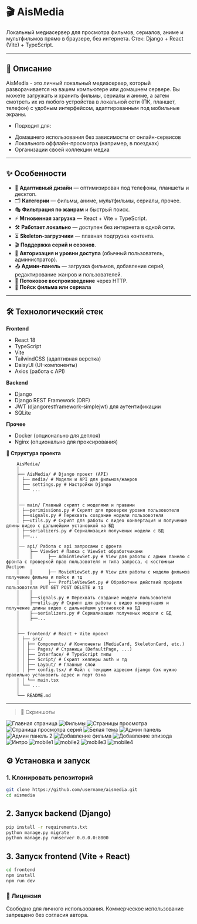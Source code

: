# 🎬 AisMedia

Локальный медиасервер для просмотра фильмов, сериалов, аниме и мультфильмов прямо в браузере, без интернета.
Стек: Django + React (Vite) + TypeScript.

---

## 📖 Описание

AisMedia - это личный локальный медиасервер, который разворачивается на вашем компьютере или домашнем сервере.
Вы можете загружать и хранить фильмы, сериалы и аниме, а затем смотреть их из любого устройства в локальной сети (ПК, планшет, телефон) с удобным интерфейсом, адаптированным под мобильные экраны.

- Подходит для:

* Домашнего использования без зависимости от онлайн-сервисов
* Локального оффлайн-просмотра (например, в поездках)
* Организации своей коллекции медиа

---

## ✨ Особенности

- 📱 **Адаптивный дизайн** — оптимизирован под телефоны, планшеты и десктоп.
- 🗂 **Категории** — фильмы, аниме, мультфильмы, сериалы, прочее.
- 🎭 **Фильтрация по жанрам** и быстрый поиск.
- ⚡ **Мгновенная загрузка** — React + Vite + TypeScript.
- 🛠 **Работает локально** — доступен без интернета в одной сети.
- ⏳ **Skeleton-загрузчики** — плавная подгрузка контента.
- 🎬 **Поддержка серий и сезонов**.
- 🔑 **Авторизация и уровни доступа** (обычный пользователь, администратор).
- 📤 **Админ-панель** — загрузка фильмов, добавление серий, редактирование жанров и пользователей.
- 🎥 **Потоковое воспроизведение** через HTTP.
- 🔎 **Пойск фильма или сериала**

---

## 🛠 Технологический стек

**Frontend**

- React 18
- TypeScript
- Vite
- TailwindCSS (адаптивная верстка)
- DaisyUI (UI-компоненты)
- Axios (работа с API)

**Backend**

- Django
- Django REST Framework (DRF)
- JWT (djangorestframework-simplejwt) для аутентификации
- SQLite

**Прочее**

- Docker (опционально для деплоя)
- Nginx (опционально для проксирования)

**📂 Структура проекта**

```
    AisMedia/
    │
    ├── AisMedia/ # Django проект (API)
    │ ├── media/ # Модели и API для фильмов/жанров
    │ ├── settings.py # Настройки Django
    │ └── ...
    │
    │
    │── main/ Главный скрипт с моделями и правами
    │ ├──perimissions.py # Скрипт для проверки уровня пользовотеля
    │ ├──signals.py # Перехвать создание модели пользовотеля
    │ ├──utils.py # Скрипт для работы с видео конвертация и получение длины видео с дальнейшим установкой на БД
    │ ├──serializers.py # Сериализация полученых модели с БД
    │ ├──...
    │
    │── api/ Работа с api запросами с фронта
    │    ├── ViewSet # Папка с ViewSet обработчиками
    │    │      ├── AdminViewSet.py # View для работы с админ панелю с фронта с проверкой прав пользовотеля и типа запроса, с костомным @action
    │    │      ├── MovieViewSet.py # View для работы с моделю фильмов получение фильма и пойск и тд
    │    │      ├── ProfileViewSet.py # Обработчик действий профиля пользовотеля PUT GET POST DELETE и тд
    │    │
    │    ├──signals.py # Перехвать создание модели пользовотеля
    │    ├──utils.py # Скрипт для работы с видео конвертация и получение длины видео с дальнейшим установкой на БД
    │    ├──serializers.py # Сериализация полученых модели с БД
    │    ├──...
    │
    │
    ├── frontend/ # React + Vite проект
    │ ├── src/
    │ │ ├── Components/ # Компоненты (MediaCard, SkeletonCard, etc.)
    │ │ ├── Pages/ # Страницы (DefaultPage, ...)
    │ │ ├── Interface/ # TypeScript типы
    │ │ ├── Script/ # Скрипт хелперы auth и тд
    │ │ ├── Layout/ # Главные слои
    │ │ ├── config.tsx/ # Файл с текущим адресом django бэк нужно правильно установить адрес и порт бэка
    │ │ └── main.tsx
    │ └── ...
    │
    └── README.md
```

---

> 📸 Скриншоты

![Главная страница](docs/home.png)
![Фильмы](docs/movie.png)
![Страницы просмотра](docs/watch.png)
![Страница просмотра серий](docs/watchPage2.png)
![Белая тема](docs/homeWhite.png)
![Админ панель](docs/Admin1.png)
![Админ панель 2](docs/admin2.png)
![Добавление фильма](docs/movieForm.png)
![Добавление эпизода](docs/episodepage.png)
![Интро](docs/intro.gif)
![mobile1](docs/mobile1.png)
![mobile2](docs/mobile2.png)
![mobile3](docs/mobile3.png)
![mobile4](docs/mobile4.png)

## ⚙️ Установка и запуск

### 1. Клонировать репозиторий

```bash
git clone https://github.com/username/aismedia.git
cd aismedia
```

## 2. Запуск backend (Django)

```bash
pip install -r requirements.txt
python manage.py migrate
python manage.py runserver 0.0.0.0:8000
```

## 3. Запуск frontend (Vite + React)

```bash
cd frontend
npm install
npm run dev
```

### 📜 Лицензия

Свободно для личного использования. Коммерческое использование запрещено без согласия автора.

